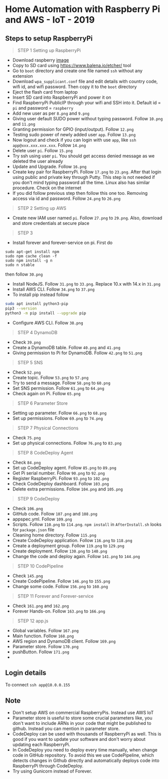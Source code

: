 # Home Automation with Raspberry Pi and AWS - IoT - 2019

## Steps to setup RaspberryPi

>STEP 1
>Setting up RaspberryPi 

- Download raspberry [image](https://www.raspberrypi.org/downloads/raspberry-pi-os/) 
- Copy to SD card using https://www.balena.io/etcher/ tool
- Go to `boot` directory and create one file named `ssh` without any extension
- Download `wpa_supplicant.conf` file and edit details with country code, wifi id, and wifi password. Then copy it 
to the `boot` directory
- Eject the flash card from laptop 
- Insert SD card into RaspberryPi and power it on 
- Find RaspberryPi PublicIP through your wifi and SSH into it. 
Default id = `pi` and password = `raspberry`
- Add new user as per `8.png` and `9.png`
- Giving user default SUDO power without typing password. Follow `10.png`
and `11.png`
- Granting permission for GPIO (input/output). Follow `12.png`
- Testing sudo power of newly added user `app`. Follow `13.png`
- Now logout and check if you can login with use `app`, like `ssh app@xxx.xxx.xxx.xxx`. 
Follow `14.png`
- Delete user `pi`. Follow `15.png`
- Try ssh using user `pi`. You should get access denied message as we deleted the user already 
- Update and Upgrade. Follow `16.png`
- Create key pair for RaspberryPi. Follow `17.png` to `23.png`. After that login using 
public and private key through Putty. This step is not needed if you don't mind typing password all the time.
Linux also has similar procedure. Check on the internet
- If you did follow previous step then follow this one too. Removing access via id and password.
Follow `24.png` to `26.png`

>STEP 2
>Setting up AWS

- Create new IAM user named `pi`. Follow `27.png` to `29.png`. Also, download and
store credentials at secure place

>STEP 3

- Install forever and forever-service on pi. First do 
```
sudo apt-get install npm
sudo npm cache clean -f
sudo npm install -g n
sudo n stable
```
then follow `30.png`
- Install NodeJS. Follow `31.png` to `33.png`. Replace 10.x with 14.x in `31.png`
- Install AWS CLI. Follow `34.png` to `37.png`
- To install pip instead follow 
```bash
sudo apt install python3-pip
pip3 --version
python3 -m pip install --upgrade pip
```
- Configure AWS CLI. Follow `38.png`

>STEP 4
>DynamoDB

- Check `39.png`
- Create a DynamoDB table. Follow `40.png` and `41.png`
- Giving permission to Pi for DynamoDB. Follow `42.png` to `51.png`

>STEP 5
>SNS

- Check `52.png`
- Create topic. Follow `53.png` to `57.png`
- Try to send a message. Follow `58.png` to `60.png`
- Set SNS permission. Follow `61.png` to `64.png`
- Check again on Pi. Follow `65.png`

>STEP 6
>Parameter Store

- Setting up parameter. Follow `66.png` to `68.png`
- Set up permissions. Follow `69.png` to `74.png`
 
>STEP 7
>Physical Connections 

- Check `75.png`
- Set up physical connections. Follow `76.png` to `83.png`

>STEP 8
>CodeDeploy Agent

- Check `84.png`
- Set up CodeDeploy agent. Follow `85.png` to `89.png`
- Get Pi serial number. Follow `90.png` to `92.png`
- Register RaspberryPi. Follow `93.png` to `102.png`
- Check CodeDeploy dashboard. Follow `103.png`
- Delete extra permissions. Follow `104.png` and `105.png`

>STEP 9
>CodeDeploy

- Check `106.png`
- GitHub code. Follow `107.png` and `108.png`
- appspec.yml. Follow `109.png`
- Scripts. Follow `110.png` to `114.png`. 
`npm install` in `AfterInstall.sh` looks for `package.json` file 
- Cleaning home directory. Follow `115.png`
- Create CodeDeploy application. Follow `116.png` to `118.png`
- Create a deployment group. Follow `119.png` to `129.png`
- Create deployment. Follow `130.png` to `140.png`
- Change the code and deploy again. Follow `141.png` to `144.png`

>STEP 10
>CodePipeline

- Check `145.png`
- Create CodePipeline. Follow `146.png` to `155.png`
- Change some code. Follow `156.png` to `160.png`

>STEP 11
>Forever and Forever-service

- Check `161.png` and `162.png`
- Forever Hands-on. Follow `163.png` to `166.png`

>STEP 12
>app.js

- Global variables. Follow `167.png`
- Main function. Follow `168.png` 
- AWS region and DynamoDB client. Follow `169.png`
- Parameter store. Follow `170.png`
- pushButton. Follow `171.png`
- 

## Login details 

To connect `ssh app@10.0.0.155`

## Note

- Don't setup AWS on commercial RaspberryPis. Instead use AWS IoT
- Parameter store is useful to store some crucial parameters like, you don't want to include ARNs in 
your code that might be published to github. Instead you can mention in parameter store. 
- CodeDeploy can be used with thousands of RaspberryPi as well. This is good 
if you want to update your software and don't worry about updating each 
RaspberryPi. 
- In CodeDeploy you need to deploy every time manually, when change code in
GitHub repository. To avoid this we use CodePipeline, which detects changes in 
Github directly and automatically deploys code into RaspberryPi through CodeDeploy. 
- Try using Gunicorn instead of Forever. 








































